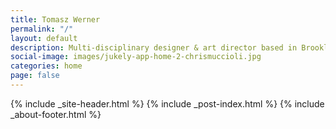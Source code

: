 ```yaml
---
title: Tomasz Werner
permalink: "/"
layout: default
description: Multi-disciplinary designer & art director based in Brooklyn, NY.
social-image: images/jukely-app-home-2-chrismuccioli.jpg
categories: home
page: false
---
```


{% include _site-header.html %}
{% include _post-index.html %}
{% include _about-footer.html %}
